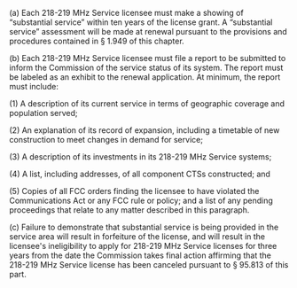 (a) Each 218-219 MHz Service licensee must make a showing of “substantial service” within ten years of the license grant. A “substantial service” assessment will be made at renewal pursuant to the provisions and procedures contained in § 1.949 of this chapter.

(b) Each 218-219 MHz Service licensee must file a report to be submitted to inform the Commission of the service status of its system. The report must be labeled as an exhibit to the renewal application. At minimum, the report must include:
                                    

(1) A description of its current service in terms of geographic coverage and population served;

(2) An explanation of its record of expansion, including a timetable of new construction to meet changes in demand for service;

(3) A description of its investments in its 218-219 MHz Service systems;

(4) A list, including addresses, of all component CTSs constructed; and

(5) Copies of all FCC orders finding the licensee to have violated the Communications Act or any FCC rule or policy; and a list of any pending proceedings that relate to any matter described in this paragraph.

(c) Failure to demonstrate that substantial service is being provided in the service area will result in forfeiture of the license, and will result in the licensee's ineligibility to apply for 218-219 MHz Service licenses for three years from the date the Commission takes final action affirming that the 218-219 MHz Service license has been canceled pursuant to § 95.813 of this part.

